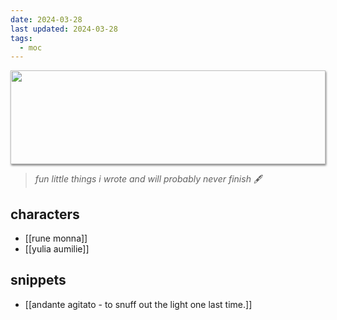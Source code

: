 ```yaml
---
date: 2024-03-28
last updated: 2024-03-28
tags:
  - moc
---
```

<img style="height: 150px; width: 100%; object-fit: cover; box-shadow: 1px 2px 3px rgba(0,0,0,.5);" src="https://64.media.tumblr.com/6786062fdbc791239dbd005697a4dccc/641d5e3444bb25f7-e3/s1280x1920/c3ad320f4d0e2ded0dbc1ed7b389fd7f462cf193.gifv">

> *fun little things i wrote and will probably never finish* 🖋️

## characters
- [[rune monna]]
- [[yulia aumilie]]
## snippets
- [[andante agitato - to snuff out the light one last time.]]
